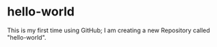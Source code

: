 # hello-world
This is my first time using GitHub; I am creating a new Repository called "hello-world".
